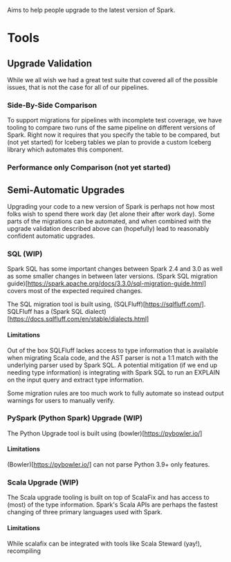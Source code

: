Aims to help people upgrade to the latest version of Spark.

# Tools

## Upgrade Validation

While we all wish we had a great test suite that covered all of the possible issues, that is not the case for all of our pipelines.

### Side-By-Side Comparison

To support migrations for pipelines with incomplete test coverage, we have tooling to compare two runs of the same pipeline on different versions of Spark.
Right now it requires that you specify the table to be compared, but (not yet started) for Iceberg tables we plan to provide a custom Iceberg library which automates this component.

### Performance only Comparison (not yet started)

## Semi-Automatic Upgrades

Upgrading your code to a new version of Spark is perhaps not how most folks wish to spend there work day (let alone their after work day). Some parts of the migrations can be automated, and when combined with the upgrade validation described above can (hopefully) lead to reasonably confident automatic upgrades.

### SQL (WIP)

Spark SQL has some important changes between Spark 2.4 and 3.0 as well as some smaller changes in between later versions. (Spark SQL migration guide)[https://spark.apache.org/docs/3.3.0/sql-migration-guide.html] covers most of the expected required changes.

The SQL migration tool is built using, (SQLFluff)[https://sqlfluff.com/]. SQLFluff has a (Spark SQL dialect)[https://docs.sqlfluff.com/en/stable/dialects.html]


#### Limitations

Out of the box SQLFluff lackes access to type information that is available when migrating Scala code, and the AST parser is not a 1:1 match with the underlying parser used by Spark SQL. A potential mitigation (if we end up needing type information) is integrating with Spark SQL to run an EXPLAIN on the input query and extract type information.


Some migration rules are too much work to fully automate so instead output warnings for users to manually verify.

### PySpark (Python Spark) Upgrade (WIP)

The Python Upgrade tool is built using (bowler)[https://pybowler.io/]


#### Limitations

(Bowler)[https://pybowler.io/] can not parse Python 3.9+ only features.

### Scala Upgrade (WIP)

The Scala upgrade tooling is built on top of ScalaFix and has access to (most) of the type information. Spark's Scala APIs are perhaps the fastest changing of three primary languages used with Spark.


#### Limitations

While scalafix can be integrated with tools like Scala Steward (yay!), recompiling 
